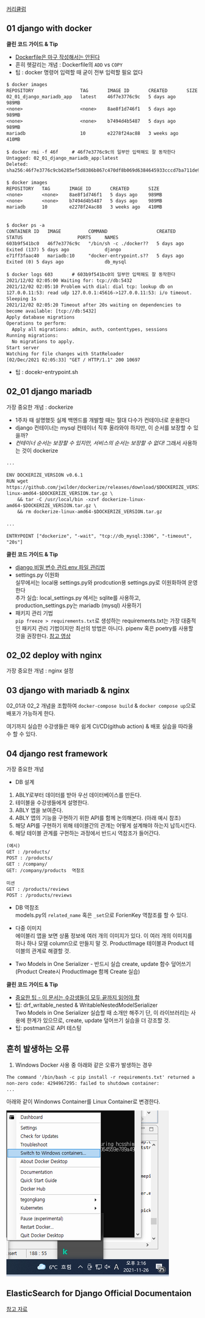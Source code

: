 [커리큘럼](https://docs.google.com/document/d/1ljuFZOB4tCthQFEVqvcUm5fkb6H2cPjUxnDQe9T5mTQ/edit?usp=sharing)


## 01 django with docker

**클린 코드 가이드 & Tip**

- [Dockerfile은 마구 작성해서는 안된다](https://docs.docker.com/develop/develop-images/dockerfile_best-practices/)
- 흔히 헷갈리는 개념 : Dockerfile의 `ADD` vs `COPY`
- 팁 : docker 명령어 입력할 때 굳이 전부 입력할 필요 없다

```
$ docker images
REPOSITORY                 TAG       IMAGE ID       CREATED       SIZE
02_01_django_mariadb_app   latest    46f7e3776c9c   5 days ago    989MB
<none>                     <none>    8ae8f1d746f1   5 days ago    989MB
<none>                     <none>    b7494d4b5487   5 days ago    989MB
mariadb                    10        e2278f24ac88   3 weeks ago   410MB

$ docker rmi -f 46f     # 46f7e3776c9c의 일부만 입력해도 잘 동작한다
Untagged: 02_01_django_mariadb_app:latest
Deleted: sha256:46f7e3776c9cb6285ef5d8386b867c470df8b069d6384645933cccd7ba711de9

$ docker images
REPOSITORY   TAG       IMAGE ID       CREATED       SIZE
<none>       <none>    8ae8f1d746f1   5 days ago    989MB
<none>       <none>    b7494d4b5487   5 days ago    989MB
mariadb      10        e2278f24ac88   3 weeks ago   410MB


$ docker ps -a
CONTAINER ID   IMAGE          COMMAND                  CREATED      STATUS                    PORTS     NAMES
603b9f541bc0   46f7e3776c9c   "/bin/sh -c ./docker??   5 days ago   Exited (137) 5 days ago             django
e71ff3faac40   mariadb:10     "docker-entrypoint.s??   5 days ago   Exited (0) 5 days ago               db_mysql

$ docker logs 603       # 603b9f541bc0의 일부만 입력해도 잘 동작한다
2021/12/02 02:05:00 Waiting for: tcp://db:5432
2021/12/02 02:05:10 Problem with dial: dial tcp: lookup db on 127.0.0.11:53: read udp 127.0.0.1:45616->127.0.0.11:53: i/o timeout. Sleeping 1s
2021/12/02 02:05:20 Timeout after 20s waiting on dependencies to become available: [tcp://db:5432]
Apply database migrations
Operations to perform:
  Apply all migrations: admin, auth, contenttypes, sessions
Running migrations:
  No migrations to apply.
Start server
Watching for file changes with StatReloader
[02/Dec/2021 02:05:33] "GET / HTTP/1.1" 200 10697
```

- 팁 : docekr-entrypoint.sh

## 02_01 django mariadb

가장 중요한 개념 : dockerize

- 1주차 때 설명했듯 실제 백엔드를 개발할 때는 절대 다수가 컨테이너로 운용한다
- django 컨테이너는 mysql 컨테이너 직후 올라와야 하지만, 이 순서를 보장할 수 있을까?
- *컨테이너 순서는 보장할 수 있지만, 서비스의 순서는 보장할 수 없다!* 그래서 사용하는 것이 dockerize 

```
...

ENV DOCKERIZE_VERSION v0.6.1
RUN wget https://github.com/jwilder/dockerize/releases/download/$DOCKERIZE_VERSION/dockerize-linux-amd64-$DOCKERIZE_VERSION.tar.gz \
    && tar -C /usr/local/bin -xzvf dockerize-linux-amd64-$DOCKERIZE_VERSION.tar.gz \
    && rm dockerize-linux-amd64-$DOCKERIZE_VERSION.tar.gz

...

ENTRYPOINT ["dockerize", "-wait", "tcp://db_mysql:3306", "-timeout", "20s"]
```

**클린 코드 가이드 & Tip**
- [django 비밀 변수 관리 env 파일 관리법](https://velog.io/@jisoo1170/django-%EB%B9%84%EB%B0%80-%EA%B0%92-%EA%B4%80%EB%A6%AC%ED%95%98%EA%B8%B0)
- settings.py 이원화   
실무에서는 local용 settings.py와 prodcution용 settings.py로 이원화하여 운영한다   
추가 실습: local_settings.py 에서는 sqlite를 사용하고, production_settings.py는 mariadb (mysql) 사용하기
- 패키지 관리 기법  
`pip freeze > requirements.txt`로 생성하는 requirements.txt는 가장 대중적인 패키지 관리 기법이지만 최선의 방법은 아니다. pipenv 혹은 poetry를 사용할 것을 권장한다.
[참고 영상](https://www.youtube.com/watch?v=y2kqs4d-Wf0)

## 02_02 deploy with nginx

가장 중요한 개념 : nginx 설정

## 03 django with mariadb & nginx

02_01과 02_2 개념을 조합하여 `docker-compose build` & `docker compose up`으로 배포가 가능하게 한다.

여기까지 실습한 수강생들은 매우 쉽게 CI/CD(github action) & 배포 실습을 따라올 수 할 수 있다.

## 04 django rest framework

가장 중요한 개념 
 - DB 설계  
1. ABLY로부터 데이터를 받아 우선 데이터베이스를 만든다.
2. 테이블을 수강생들에게 설명한다.
3. ABLY 앱을 보여준다.
4. ABLY 앱의 기능을 구현하기 위한 API를 함께 논의해본다. (아래 예시 참조)
5. 해당 API를 구현하기 위해 테이블간의 관걔는 어떻게 설계해야 하는지 납득시킨다.
6. 해당 테이블 관계를 구현하는 과정에서 반드시 역참조가 들어간다.

```
(예시)
GET : /products/
POST : /products/
GET : /company/
GET: /company/products	역참조

미션
GET : /products/reviews
POST : /products/reviews
```
- DB 역참조     
 models.py의 `related_name` 혹은 `_set`으로 ForienKey 역참조를 할 수 있다.

- 다중 이미지  
에이블리 앱을 보면 상품 정보에 여러 개의 이미지가 있다.
이 여러 개의 이미지를 하나 하나 모델 column으로 만들지 말 것. ProductImage 테이블과 Product 테이블의 관계로 해결할 것.

- Two Models in One Serializer - 반드시 실습
create, update 함수 덮어쓰기 (Product Create시 ProductImage 함께 Create 실습)


**클린 코드 가이드 & Tip**

- [중요한 팁 - 이 문서는 수강생들이 모두 끝까지 읽어야 함](https://www.django-rest-framework.org/api-guide/relations/)
- 팁: drf_writable_nested & WritableNestedModelSerializer  
Two Models in One Serializer 실습할 때 소개만 해주기
단, 이 라이브러리는 사용에 한계가 있으므로, create, update 덮어쓰기 실습을 더 강조할 것.
- 팁: postman으로 API 테스팅

## 흔히 발생하는 오류 

1. Windows Docker 사용 중 아래와 같은 오류가 발생하는 경우


```
The command '/bin/bash -c pip install -r requirements.txt' returned a non-zero code: 4294967295: failed to shutdown container: 
...
```

아래와 같이 Windonws Container를 Linux Container로 변경한다.


![docker desktop](src/1.png)


## ElasticSearch for Django Official Documentaion

[참고 자료](src/django-rest-elasticsearch-readthedocs-io-en-latest.pdf) 